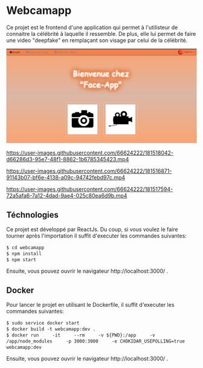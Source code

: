 # Webcamapp 

Ce projet est le frontend d'une application qui permet à l'utilisteur de connaitre la célébrité à laquelle il ressemble.
De plus, elle lui permet de faire une video "deepfake" en remplaçant son visage par celui de la célébrité.

<img src="/public/capture.jpg">



https://user-images.githubusercontent.com/66624222/181518042-d66286d3-95e7-48f1-8862-1b6785345423.mp4


https://user-images.githubusercontent.com/66624222/181516871-91143b07-bf6e-4138-a09c-94742febd97c.mp4



https://user-images.githubusercontent.com/66624222/181517594-72a5afa6-7a12-4dad-9ae4-025c80ea6d9b.mp4



## Téchnologies 

Ce projet est développé par ReactJs. Du coup, si vous voulez le faire tourner après l'importation il suffit d'executer les commandes suivantes:

```
$ cd webcamapp
$ npm install
$ npm start 
```

Ensuite, vous pouvez ouvrir le navigateur http://localhost:3000/ .

## Docker 

Pour lancer le projet en utilisant le Dockerfile, il suffit d'executer les commandes suivantes:

```
$ sudo service docker start
$ docker build -t webcamapp:dev . 
$ docker run     -it     --rm     -v ${PWD}:/app     -v /app/node_modules     -p 3000:3000     -e CHOKIDAR_USEPOLLING=true     webcamapp:dev
```

Ensuite, vous pouvez ouvrir le navigateur http://localhost:3000/ .

